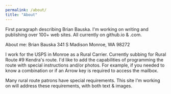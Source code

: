 ```yaml
---
permalink: /about/
title: "About"
---
```


First paragraph describing Brian Bauska.  I'm working on writing and publishing over 100+ web sites. All currently on github.io & .com.

About me: Brian Bauska 341 S Madison  Monroe, WA 98272

I work for the USPS in Monroe as a Rural Carrier.  Currently subbing for Rural Route #9 Kendra's route.  I'd like to add the capabilities of programming the route with special instructions and/or photos.  For example, if you needed to know a combination or if an Arrow key is required to access the mailbox. 

Many rural route patrons have special requirements.  This site I'm working on will address these requirements, with both text & images.
